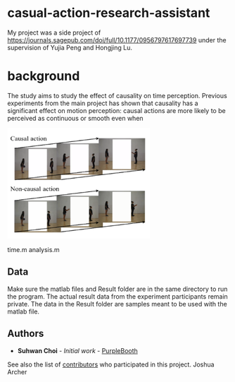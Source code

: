 # casual-action-research-assistant

My project was a side project of https://journals.sagepub.com/doi/full/10.1177/0956797617697739 under the supervision of Yujia Peng and Hongjing Lu. 

# background

The study aims to study the effect of causality on time perception. Previous experiments from the main project has shown that causality has a significant effect on motion perception: causal actions are more likely to be perceived as continuous or smooth even when 

<img src="Picture1.png" width="324" height="250">
<p align="center">


time.m 
analysis.m 


## Data

Make sure the matlab files and Result folder are in the same directory to run the program.
The actual result data from the experiment participants remain private. The data in the Result folder are samples meant to be used with the matlab file. 


## Authors

* **Suhwan Choi** - *Initial work* - [PurpleBooth](https://github.com/PurpleBooth)

See also the list of [contributors](https://github.com/your/project/contributors) who participated in this project.
Joshua Archer
